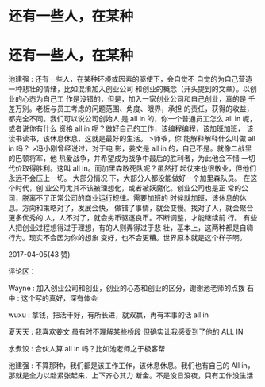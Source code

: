 # 还有一些人，在某种

# 还有一些人，在某种

池建强 : 还有一些人，在某种环境或因素的驱使下，会自觉不 自觉的为自己营造一种悲壮的情绪，比如混淆加入创业公司 和创业的概念（开头提到的文章）。以创业的心态为自己工 作是没错的，但是，加入一家创业公司和自己创业，真的是 千差万别。老板与员工考虑的问题范围、角度、眼界，承担 的责任，获得的收益，都完全不同。我们可以说公司创始人 是 all in 的，你一个普通员工怎么 all in 呢，或者说你有什么 资格 all in 呢？做好自己的工作，该编程编程，该加班加班， 该读书读书，该休息休息，这就是最好的生活。 >师爷，你 能解释解释什么叫做 all in 吗？ >冯小刚曾经说过，对于电 影，姜文是 all in 的，自己不是。就像二战里的巴顿将军，他 热爱战争，并希望成为战争中最后的胜利者，为此他会不惜 一切代价取得胜利。这叫 all in。而加里森敢死队呢？虽然打 起仗来也很敬业，但他们永远不会压上一切。 大部分情况 下，大部分人都没能做好一个加里森队员。 在这个时代，创 业公司尤其不该被理想化，或者被妖魔化。创业公司也是正 常的公司，脱离不了正常公司的商业运行规律。需要加班的 时候就加班，该休息的休息。方向和策略对了，发展会快， 做错了事情，就会变慢。找对了人，就会聚合更多优秀的 人，人不对了，就会劣币驱逐良币。不断调整，才能继续前 行。 有些人把创业过程想得过于理想，有的人则弄得过于悲 壮，基本上，这两种都是自嗨行为。现实不会因为你的想象 变好，也不会更糟。世界原本就是这个样子啊。

2017-04-05(43 赞)

评论区：

Wayne : 加入创业公司和创业，创业的心态和创业的区分，谢谢池老师的点拨 石中 : 这个写的真好，深有体会

wuxu : 拿钱，把活干好，有所长进，就双赢，再有本事的话 all in

夏天天 : 我喜欢姜文 虽有时不理解某些桥段 但确实让我感受到了他的 ALL IN

水煮饺 : 合伙人算 all in 吗？比如池老师之于极客帮

池建强 : 不算那种，我们都是该工作工作，该休息休息。我们也有自己的 All in，那就是全力以赴紧张起来，上下齐心其力 断金。不是没日没夜，只有工作没生活
